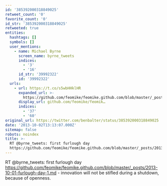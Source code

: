 ```yaml
---
id: '385392000318849025'
retweet_count: '0'
favorite_count: '0'
id_str: '385392000318849025'
retweeted: true
entities:
  hashtags: []
  symbols: []
  user_mentions:
    - name: Michael Byrne
      screen_name: byrne_tweets
      indices:
        - '3'
        - '16'
      id_str: '39992322'
      id: '39992322'
  urls:
    - url: https://t.co/s5wbHHklHR
      expanded_url: >-
        https://github.com/feomike/feomike.github.com/blob/master/_posts/2013-10-01-furlough-day-1.md
      display_url: github.com/feomike/feomik…
      indices:
        - '37'
        - '60'
original_url: https://twitter.com/benbalter/status/385392000318849025
date: '2013-10-02T13:13:07.000Z'
sitemap: false
robots: noindex
title: >-
  RT @byrne_tweets: first furlough day
  https://github.com/feomike/feomike.github.com/blob/master/_posts/2013-10-01-furlough-day-1.md…
---
```


RT @byrne_tweets: first furlough day https://github.com/feomike/feomike.github.com/blob/master/_posts/2013-10-01-furlough-day-1.md - innovation will not be stifled during a shutdown, because of openness.